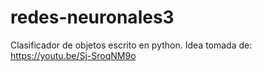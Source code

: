 # redes-neuronales3
 Clasificador de objetos escrito en python.
 Idea tomada de: https://youtu.be/Sj-SroqNM9o
